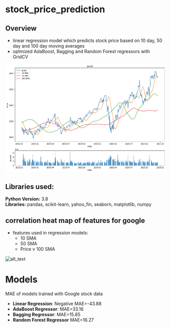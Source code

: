 # stock_price_prediction 

## Overview
* linear regression model which predicts stock price based on 10 day, 50 day and 100 day moving averages
* optmized AdaBoost, Bagging and Random Forest regressors with GridCV


![alt text](https://github.com/sesankm/stock_prediction/blob/master/google_price_chart.png)

## Libraries used:
<strong>Python Version:</strong> 3.8 <br>
<strong>Libraries:</strong> pandas, scikit-learn, yahoo_fin, seaborn, matplotlib, numpy


## correlation heat map of features for google
* features used in regression models: 
	* 10 SMA
	* 50 SMA
	* Price v 100 SMA

![alt_text](https://github.com/sesankm/stock_price_prediction/blob/master/googl_correlation_heatmap.png)

# Models
MAE of models trained with Google stock data
* <strong>Linear Regression</strong>: Negative MAE=-43.88
* <strong>AdaBoost Regressor</strong>: MAE=33.16
* <strong>Bagging Regressor</strong>: MAE=15.85
* <strong>Random Forest Regressor</strong> MAE=16.27

